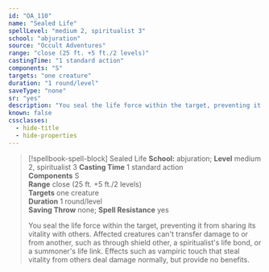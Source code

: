 ```yaml
---
id: "OA_110"
name: "Sealed Life"
spellLevel: "medium 2, spiritualist 3"
school: "abjuration"
source: "Occult Adventures"
range: "close (25 ft. +5 ft./2 levels)"
castingTime: "1 standard action"
components: "S"
targets: "one creature"
duration: "1 round/level"
saveType: "none"
sr: "yes"
description: "You seal the life force within the target, preventing it from sharing its vitality with others. Affected creatures can't transfer damage to or from another, such as through shield other, a spiritualist's life bond, or a summoner's life link. Effects such as vampiric touch that steal vitality from others deal damage normally, but provide no benefits."
known: false
cssclasses:
  - hide-title
  - hide-properties
---
```


> [!spellbook-spell-block] Sealed Life
> **School:** abjuration; **Level** medium 2, spiritualist 3
> **Casting Time** 1 standard action  
> **Components** S  
> **Range** close (25 ft. +5 ft./2 levels)  
> **Targets** one creature  
> **Duration** 1 round/level  
> **Saving Throw** none; **Spell Resistance** yes
> 
> You seal the life force within the target, preventing it from sharing its vitality with others. Affected creatures can't transfer damage to or from another, such as through shield other, a spiritualist's life bond, or a summoner's life link. Effects such as vampiric touch that steal vitality from others deal damage normally, but provide no benefits.